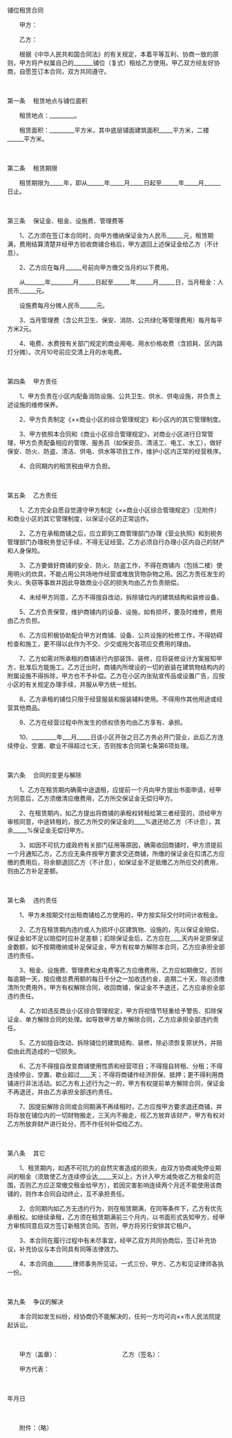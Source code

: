 



铺位租赁合同



 

　　甲方：

　　乙方：　　

　　根据《中华人民共和国合同法》的有关规定，本着平等互利、协商一致的原则，甲方将产权属自己的_______铺位（复式）租给乙方使用。甲乙双方经友好协商，自愿签订本合同，双方共同遵守。

　　

第一条
　租赁地点与铺位面积

　　租赁地点：_________。

　　租赁面积：_________平方米，其中底层铺面建筑面积_____平方米，二楼______平方米。

　　

第二条
　租赁期限

　　租赁期限为_____年，即从______年_____月_____日起至______年_____月______日止。

　　

第三条
　保证金、租金、设施费、管理费等

　　1、乙方须在签订本合同时，向甲方缴纳保证金为人民币______元，租赁期满，费用结算清楚并经甲方验收商铺合格后，甲方退回上述保证金给乙方（不计息）。

　　2、乙方应在每月______号前向甲方缴交当月的以下费用。

　　从_______年________月______日起至______年______月______日，当月租金：人民币______元。

　　设施费每月分摊人民币______元。

　　3、当月管理费（含公共卫生、保安、消防、公共绿化等管理费用）每月每平方米2元。

　　4、电费、水费按有关部门规定的商业用电、用水价格收费（含损耗、区内路灯分摊）。次月10号前应交清上月的水电费。

　　

第四条
　甲方责任

　　1、甲方负责在小区内配备消防设施、公共卫生、供水、供电设施，并负责上述设施的维修保养。

　　2、甲方负责制定《××商业小区的综合管理规定》和小区内的其它管理制度。

　　3、甲方依照本合同和《商业小区综合管理规定》，对商业小区进行日常管理，甲方负责配备相应的管理、服务员（如保安员、清洁工、电工、水工），做好保安、防火、防盗、清洁、供电、供水等项目工作，维护小区内正常的经营秩序。

　　4、合同期内的租赁税由甲方负担。

　　

第五条
　乙方责任

　　1、乙方完全自愿自觉遵守甲方制定《××商业小区综合管理规定》（见附件）和商业小区的其它管理制度，以保证小区的正常运作。

　　2、乙方在承租商铺之后，应立即到工商管理部门办理《营业执照》和到税务管理部门办理税务登记手续，不得无证经营。乙方必须自行办理小区内自己的财产和人身保险。

　　3、乙方要做好商铺的安全、防火、防盗工作，不得在商铺内（包括二楼）使用明火的炊具，不能占用公共场地作经营或堆放货物杂物之用。因乙方责任发生的失火、失窃等事故并因此导致商业小区的损失均由乙方负责赔偿。

　　4、未经甲方同意，乙方不得擅自改动，拆除铺位内的建筑结构和装修设备。

　　5、乙方负责保管，维护商铺内的设备、设施，如有损坏，要及时维修，费用由乙方负担。

　　6、乙方应积极协助配合甲方对商铺、设备、公共设施的检修工作，不得妨碍检查和施工，更不得以此作为不交、少交或拖欠各项应交费用的理由。

　　7、乙方如需对所承租的商铺进行内部装饰、装修，应将装修设计方案报知甲方，批准后方能施工。乙方迁出时，商铺内所增设的一切的嵌装在建筑物结构内的附属设施不得拆除，甲方也不予补偿。乙方在小区内张贴宣传品或设置广告，应按小区的有关规定办理手续，并服从甲方统一规划。

　　8、乙方承租的铺位只限于经营服装和服装辅料使用。不得用作其他用途或经营其他商品。

　　9、乙方在经营过程中所发生的债权债务均由乙方享有、承担。

　　10、_________年___月_____日该小区开张之日乙方务必开门营业，此后乙方连续停业、空置、歇业不得超过七天，否则按本合同第七条第6项处理。

　　

第六条
　合同的变更与解除

　　1、乙方在租赁期内确需中途退租，应提前一个月向甲方提出书面申请，经甲方同意后，乙方须缴清应缴费用，乙方所交保证金无偿归甲方。

　　2、在租赁期内，如乙方提出将商铺的承租权转租给第三者经营的，须经甲方审核同意，中途转租的，按乙方所交的保证金的____%退还给乙方（不计息），其余_____%保证金无偿归甲方。

　　3、如因不可抗力或政府有关部门征用等原因，确需收回商铺时，甲方须提前一个月通知乙方。乙方应无条件按甲方要求交还商铺，所缴的保证金在扣清乙方应缴的费用后，将余额退回乙方（不计息），如保证金不足抵缴乙方所应交的费用，则由乙方补足差额。

　　

第七条
　违约责任

　　1、甲方未按期交付出租商铺给乙方使用的，甲方按实际交付时间计收租金。

　　2、乙方在租赁期内违约或人为损坏小区建筑物、设施的，先以保证金赔偿，保证金如不足以赔偿时应补足差额；扣除保证金后，乙方应在____天内补足原保证金数额，如不按期缴纳或补足保证金，甲方有权单方解除本合同，乙方应承担全部违约责任。

　　3、租金、设施费、管理费和水电费等乙方应缴费用，乙方应如期缴交，否则每逾期一天，按应缴总费用额的每日千分之一加收违约金，逾期二十天，除必须缴清所欠费用外，甲方有权解除合同，收回商铺，保证金不予退还，乙方应承担全部违约责任。

　　4、乙方如违反商业小区综合管理规定，甲方将视情节轻重给予警告、扣除保证金、单方解除合同的处理。如导致甲方单方解除合同，乙方应承担全部违约责任。

　　5、乙方如擅自改动、拆除铺位的建筑结构、装修，除必须恢复原状外，并赔偿由此而造成的一切损失。

　　6、乙方不得擅自改变商铺使用性质和经营项目；不得擅自转租、分租；不得连续停业、空置、歇业超过____天；不得将商铺作经济担保、抵押；更不得利用商铺进行非法活动。如乙方有上述行为之一的，甲方有权提前单方解除合同，保证金不再退还，并由乙方承担全部违约责任。

　　7、因提前解除合同或合同期满不再续租时，乙方应按甲方要求退还商铺，并将存放在铺位内的一切财物搬走，三天内不搬走，视乙方放弃该财产，甲方有权对乙方所放弃财产进行处分，而不作任何补偿给乙方。

　　

第八条
　其它

　　1、租赁期内，如遇不可抗力的自然灾害造成的损失，由双方协商减免停业期间的租金（须致使乙方连续停业达_____天以上，方计入甲方减免收乙方租金的范围，否则乙方应正常缴交租金给甲方），若因灾害影响连续两个月还不能使用该商铺的，则作本合同自动终止，互不承担责任。

　　2、合同期内如乙方无违约行为，则在租赁期满，在同等条件下，乙方有优先承租权。如继续承租，乙方须在租赁期满前三个月内，以书面形式告知甲方，经甲方审核同意后双方签订新租赁合同。否则，甲方将另行安排其它租户。

　　3、本合同在履行过程中有未尽事宜，经甲乙双方共同协商后，签订补充协议，补充协议与本合同具有同等法律效力。

　　4、本合同由_______律师事务所见证。一式三份，甲方、乙方和见证律师各执一份。

　　

第九条
　争议的解决

　　本合同如发生纠纷，经协商仍不能解决的，任何一方均可向××市人民法院提起诉讼。　　

　　

　　甲方（盖章）： 　　　　　　　　　　 乙方（签名）：

　　甲方代表：

　　


 年月日
 
　　



　　附件：（略）